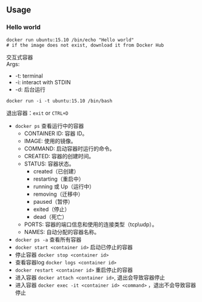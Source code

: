 ## Usage
### Hello world
```
docker run ubuntu:15.10 /bin/echo "Hello world"
# if the image does not exist, download it from Docker Hub
```
交互式容器  
Args:
- -t: terminal
- -i: interact with STDIN
- -d: 后台运行

```
docker run -i -t ubuntu:15.10 /bin/bash
```
退出容器：`exit` or `CTRL+D`

- `docker ps` 查看运行中的容器
  - CONTAINER ID: 容器 ID。
  - IMAGE: 使用的镜像。
  - COMMAND: 启动容器时运行的命令。
  - CREATED: 容器的创建时间。
  - STATUS: 容器状态。
    - created（已创建）
    - restarting（重启中）
    - running 或 Up（运行中）
    - removing（迁移中）
    - paused（暂停）
    - exited（停止）
    - dead（死亡）
  - PORTS: 容器的端口信息和使用的连接类型（tcp\udp）。
  - NAMES: 自动分配的容器名称。
- `docker ps -a` 查看所有容器
- `docker start <container id>` 启动已停止的容器
- 停止容器 `docker stop <container id>`
- 查看容器log `docker logs <container id>`
- `docker restart <container id>` 重启停止的容器
- 进入容器 `docker attach <container id>`, 退出会导致容器停止
- 进入容器 `docker exec -it <container id> <command>` ，退出不会导致容器停止